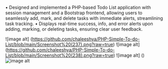 • Designed and implemented a PHP-based Todo List application with session management and a Bootstrap frontend,
allowing users to seamlessly add, mark, and delete tasks with immediate alerts, streamlining task tracking.
• Displays real-time success, info, and error alerts upon adding, marking, or deleting tasks, ensuring clear user
feedback.

![image alt] (https://github.com/chaleeshya/PHP-Simple-To-do-List/blob/main/Screenshot%20(237).png?raw=true)
![image alt] (https://github.com/chaleeshya/PHP-Simple-To-do-List/blob/main/Screenshot%20(238).png?raw=true)
![image alt] ()
![image alt]()




